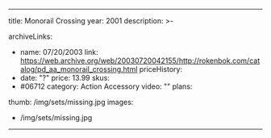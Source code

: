 
---
title: Monorail Crossing
year: 2001
description: >-
  
archiveLinks:
  - name: 07/20/2003
    link: https://web.archive.org/web/20030720042155/http://rokenbok.com/catalog/pd_aa_monorail_crossing.html
priceHistory:
  - date: "?"
    price: 13.99
skus:
  - #06712
category: Action Accessory
video: ""
plans:

thumb: /img/sets/missing.jpg
images:
  -  /img/sets/missing.jpg
---
